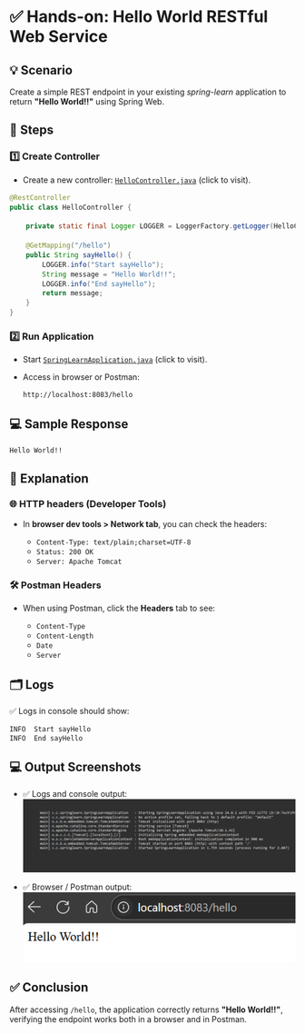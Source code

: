 # ✅ Hands-on: Hello World RESTful Web Service

## 💡 Scenario

Create a simple REST endpoint in your existing *spring-learn* application to return **"Hello World!!"** using Spring Web.

## 🧩 Steps

### 1️⃣ Create Controller

* Create a new controller: [`HelloController.java`](./Code/spring-learn/src/main/java/com/cognizant/springlearn/controller/HelloController.java) (click to visit).

```java
@RestController
public class HelloController {
    
    private static final Logger LOGGER = LoggerFactory.getLogger(HelloController.class);

    @GetMapping("/hello")
    public String sayHello() {
        LOGGER.info("Start sayHello");
        String message = "Hello World!!";
        LOGGER.info("End sayHello");
        return message;
    }
}
```

### 2️⃣ Run Application

* Start [`SpringLearnApplication.java`](./Code/spring-learn/src/main/java/com/cognizant/springlearn/SpringLearnApplication.java) (click to visit).
* Access in browser or Postman:

  ```
  http://localhost:8083/hello
  ```

## 💻 Sample Response

```
Hello World!!
```

## 💬 Explanation

### 🌐 HTTP headers (Developer Tools)

* In **browser dev tools > Network tab**, you can check the headers:

  * `Content-Type: text/plain;charset=UTF-8`
  * `Status: 200 OK`
  * `Server: Apache Tomcat`

### 🛠️ Postman Headers

* When using Postman, click the **Headers** tab to see:

  * `Content-Type`
  * `Content-Length`
  * `Date`
  * `Server`

## 🗂 Logs

✅ Logs in console should show:

```
INFO  Start sayHello
INFO  End sayHello
```

## 💻 Output Screenshots

* ✅ Logs and console output:
  ![Logs](./Output/Logs.png)

* ✅ Browser / Postman output:
  ![Response](./Output/Output.png)

## ✅ Conclusion

After accessing `/hello`, the application correctly returns **"Hello World!!"**, verifying the endpoint works both in a browser and in Postman.
